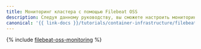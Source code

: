 ```yaml
---
title: Мониторинг кластера с помощью Filebeat OSS
description: Следуя данному руководству, вы сможете настроить мониторинг кластера с помощью Filebeat OSS.
canonical: '{{ link-docs }}/tutorials/container-infrastructure/filebeat-oss-monitoring'
---
```


{% include [filebeat-oss-monitoring](../../_tutorials/k8s/filebeat-oss-monitoring.md) %}